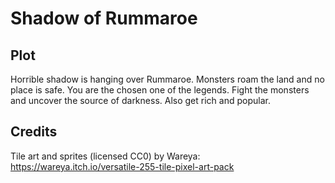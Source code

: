 # Shadow of Rummaroe

## Plot

Horrible shadow is hanging over Rummaroe. Monsters roam the land and no place is safe. You are the chosen one of the legends. Fight the monsters and uncover the source of darkness. Also get rich and popular.

## Credits

Tile art and sprites (licensed CC0) by Wareya:
https://wareya.itch.io/versatile-255-tile-pixel-art-pack
